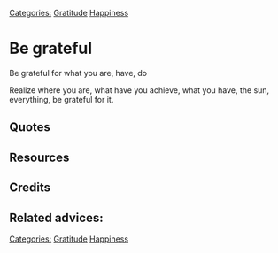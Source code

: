 [Categories:](../Categories/index.md) [Gratitude](../Categories/Gratitude.md) [Happiness](../Categories/Happiness.md)
# Be grateful

Be grateful for what you are, have, do

Realize where you are, what have you achieve, what you have, the sun, everything, be grateful for it.

## Quotes

## Resources

## Credits

## Related advices:

[Categories:](../Categories/index.md) [Gratitude](../Categories/Gratitude.md) [Happiness](../Categories/Happiness.md)